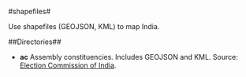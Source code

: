 #shapefiles#

Use shapefiles (GEOJSON, KML) to map India.

##Directories##
- **ac** Assembly constituencies. Includes GEOJSON and KML. Source: [Election Commission of India](http://psleci.nic.in/).